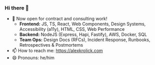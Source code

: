 ### Hi there 👋

- 💬 Now open for contract and consulting work!
  - **Frontend:** JS, TS, React, Web Components, Design Systems, Accessibility (a11y), HTML, CSS, Web Performance
  - **Backend:** NodeJS (Express, Hapi, Fastify), AWS, Docker, SQL
  - **Team Ops:** Design Docs (RFCs), Incident Response, Runbooks, Retrospectives & Postmortems
- 📫 How to reach me: https://alexkrolick.com
- 😄 Pronouns: he/him
